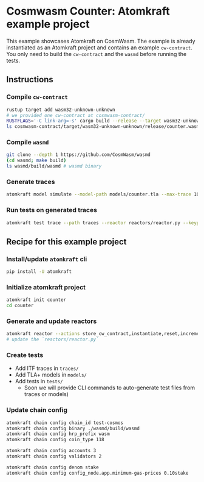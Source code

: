 # Cosmwasm Counter: Atomkraft example project

This example showcases Atomkraft on CosmWasm. The example is already instantiated as an Atomkraft project and contains an example `cw-contract`. You only need to build the `cw-contract` and the `wasmd` before running the tests.

## Instructions

### Compile `cw-contract`

```sh
rustup target add wasm32-unknown-unknown
# we provided one cw-contract at cosmwasm-contract/
RUSTFLAGS='-C link-arg=-s' cargo build --release --target wasm32-unknown-unknown --manifest-path cosmwasm-contract/Cargo.toml
ls cosmwasm-contract/target/wasm32-unknown-unknown/release/counter.wasm # wasm binary
```

### Compile `wasmd`

```sh
git clone --depth 1 https://github.com/CosmWasm/wasmd
(cd wasmd; make build)
ls wasmd/build/wasmd # wasmd binary
```

### Generate traces

```sh
atomkraft model simulate --model-path models/counter.tla --max-trace 10 --length 10 --traces-dir traces --view=View
```

### Run tests on generated traces

```sh
atomkraft test trace --path traces --reactor reactors/reactor.py --keypath last_msg.tag
```

## Recipe for this example project

### Install/update `atomkraft` cli

```sh
pip install -U atomkraft
```

### Initialize atomkraft project

```sh
atomkraft init counter
cd counter
```

### Generate and update reactors

```sh
atomkraft reactor --actions store_cw_contract,instantiate,reset,increment,get_count --variables count,last_msg
# update the `reactors/reactor.py`
```

### Create tests

- Add ITF traces in `traces/`
- Add TLA+ models in `models/`
- Add tests in `tests/`
  - Soon we will provide CLI commands to auto-generate test files from traces or models)

### Update chain config

```sh
atomkraft chain config chain_id test-cosmos
atomkraft chain config binary ./wasmd/build/wasmd
atomkraft chain config hrp_prefix wasm
atomkraft chain config coin_type 118

atomkraft chain config accounts 3
atomkraft chain config validators 2

atomkraft chain config denom stake
atomkraft chain config config_node.app.minimum-gas-prices 0.10stake
```
